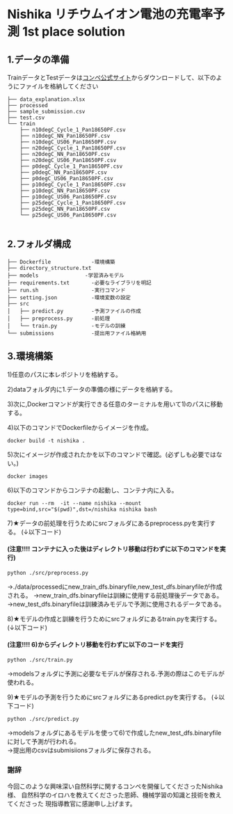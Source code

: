 
# Nishika リチウムイオン電池の充電率予測 1st place solution 

## 1.データの準備
TrainデータとTestデータは[コンペ公式サイト](https://www.nishika.com/competitions/16/data)からダウンロードして、以下のようにファイルを格納してください

```
├── data_explanation.xlsx
├── processed
├── sample_submission.csv
├── test.csv
└── train
    ├── n10degC_Cycle_1_Pan18650PF.csv
    ├── n10degC_NN_Pan18650PF.csv
    ├── n10degC_US06_Pan18650PF.csv
    ├── n20degC_Cycle_1_Pan18650PF.csv
    ├── n20degC_NN_Pan18650PF.csv
    ├── n20degC_US06_Pan18650PF.csv
    ├── p0degC_Cycle_1_Pan18650PF.csv
    ├── p0degC_NN_Pan18650PF.csv
    ├── p0degC_US06_Pan18650PF.csv
    ├── p10degC_Cycle_1_Pan18650PF.csv
    ├── p10degC_NN_Pan18650PF.csv
    ├── p10degC_US06_Pan18650PF.csv
    ├── p25degC_Cycle_1_Pan18650PF.csv
    ├── p25degC_NN_Pan18650PF.csv
    └── p25degC_US06_Pan18650PF.csv


```
## 2.フォルダ構成
```
├── Dockerfile             -環境構築
├── directory_structure.txt
├── models　　　　　　　　　-学習済みモデル
├── requirements.txt       -必要なライブラリを明記
├── run.sh                 -実行コマンド
├── setting.json           -環境変数の設定
├── src
│   ├── predict.py         -予測ファイルの作成
│   ├── preprocess.py      -前処理
│   └── train.py           -モデルの訓練
└── submissions            -提出用ファイル格納用
```

## 3.環境構築
1)任意のパスに本レポジトリを格納する。

2)dataフォルダ内に1.データの準備の様にデータを格納する。

3)次に,Dockerコマンドが実行できる任意のターミナルを用いて1)のパスに移動する。

4)以下のコマンドでDockerfileからイメージを作成。
```
docker build -t nishika .
```

5)次にイメージが作成されたかを以下のコマンドで確認。(必ずしも必要ではない。)
```
docker images 
```

6)以下のコマンドからコンテナの起動し、コンテナ内に入る。
```
docker run --rm  -it --name nishika --mount type=bind,src="$(pwd)",dst=/nishika nishika bash
```

7)★データの前処理を行うためにsrcフォルダにあるpreprocess.pyを実行する。 (↓以下コード) 
#### (注意!!!! コンテナに入った後はディレクトリ移動は行わずに以下のコマンドを実行)
```
python ./src/preprocess.py
```
→./data/processedにnew_train_dfs.binaryfile,new_test_dfs.binaryfileが作成される。
→new_train_dfs.binaryfileは訓練に使用する前処理後データである。
→new_test_dfs.binaryfileは訓練済みモデルで予測に使用されるデータである。

8)★モデルの作成と訓練を行うためにsrcフォルダにあるtrain.pyを実行する。 (↓以下コード)
#### (注意!!!! 6)からディレクトリ移動を行わずに以下のコードを実行
```
python ./src/train.py
```
→modelsフォルダに予測に必要なモデルが保存される.予測の際はこのモデルが使われる。

9)★モデルの予測を行うためにsrcフォルダにあるpredict.pyを実行する。 (↓以下コード)
```
python ./src/predict.py
```
→modelsフォルダにあるモデルを使って6)で作成したnew_test_dfs.binaryfileに対して予測が行われる。  
→提出用のcsvはsubmisiionsフォルダに保存される。

### 謝辞
今回このような興味深い自然科学に関するコンペを開催してくださったNishika様、
自然科学のイロハを教えてくださった恩師、機械学習の知識と技術を教えてくださった
現指導教官に感謝申し上げます。






